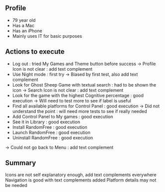 ## Profile
- 79 year old
- Has a Mac
- Has an iPhone
- Mainly uses IT for basic purposes

## Actions to execute
- Log out : tried My Games and Theme button before success
	→ Profile Icon is not clear : add text complement
- Use Night mode : first try
	→ Biased by first test, also add text complement
- Look for Ghost Sheep Game with textual search : had to be shown the icon
	→ Search Icon is not clear : add text complement
- Look for the game with the highest Cognitive percentage : good execution
	→ Will need to test more to see if label is useful
- Find all available platforms for Control Panel : good execution
	→ Did not understand the point : will need more tests to see if really needed
- Add Control Panel to My games : good execution
- See it in Library : good execution
- Install RandomFree : good execution
- Launch RandomFree : good execution
- Uninstall RandomFree : good execution

→ Could not go back to Menu : add text complement

## Summary
Icons are not self explanatory enough, add text complements everywhere
Navigation is good with text complements added
Platform details may not be needed
